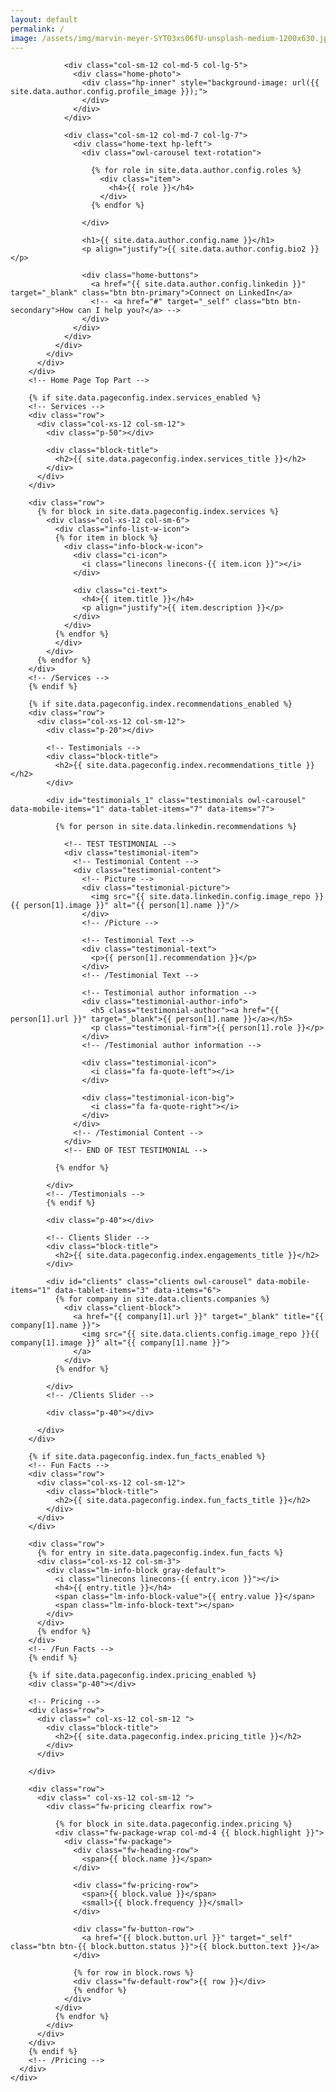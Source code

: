 ```yaml
---
layout: default
permalink: /
image: /assets/img/marvin-meyer-SYTO3xs06fU-unsplash-medium-1200x630.jpg
---
```


<div id="main" class="site-main">
  <div id="main-content" class="single-page-content">
    <div id="primary" class="content-area">    
      <div id="content" class="page-content site-content single-post" role="main">
        <!-- Home Page Top Part -->
        <div class="row">
          <div class=" col-xs-12 col-sm-12">
            <div class="home-content">
              <div class="row flex-v-align">
                
                <div class="col-sm-12 col-md-5 col-lg-5">
                  <div class="home-photo">
                    <div class="hp-inner" style="background-image: url({{ site.data.author.config.profile_image }});">
                    </div>
                  </div>
                </div>

                <div class="col-sm-12 col-md-7 col-lg-7">
                  <div class="home-text hp-left">
                    <div class="owl-carousel text-rotation">  

                      {% for role in site.data.author.config.roles %} 
                        <div class="item">
                          <h4>{{ role }}</h4>
                        </div>
                      {% endfor %}
                    
                    </div>
                      
                    <h1>{{ site.data.author.config.name }}</h1>
                    <p align="justify">{{ site.data.author.config.bio2 }}</p>
                          
                    <div class="home-buttons">
                      <a href="{{ site.data.author.config.linkedin }}" target="_blank" class="btn btn-primary">Connect on LinkedIn</a>
                      <!-- <a href="#" target="_self" class="btn btn-secondary">How can I help you?</a> -->
                    </div>
                  </div>
                </div>
              </div>
            </div>
          </div>
        </div>
        <!-- Home Page Top Part -->

        {% if site.data.pageconfig.index.services_enabled %}
        <!-- Services -->
        <div class="row">
          <div class="col-xs-12 col-sm-12">
            <div class="p-50"></div>

            <div class="block-title">
              <h2>{{ site.data.pageconfig.index.services_title }}</h2>
            </div>
          </div>
        </div>

        <div class="row">
          {% for block in site.data.pageconfig.index.services %}
            <div class="col-xs-12 col-sm-6">
              <div class="info-list-w-icon">
              {% for item in block %}
                <div class="info-block-w-icon">
                  <div class="ci-icon">
                    <i class="linecons linecons-{{ item.icon }}"></i>
                  </div>

                  <div class="ci-text">
                    <h4>{{ item.title }}</h4>
                    <p align="justify">{{ item.description }}</p>
                  </div>
                </div>
              {% endfor %}
              </div>
            </div>
          {% endfor %}
        </div>
        <!-- /Services -->
        {% endif %}

        {% if site.data.pageconfig.index.recommendations_enabled %}
        <div class="row">
          <div class="col-xs-12 col-sm-12">
            <div class="p-20"></div>

            <!-- Testimonials -->
            <div class="block-title">
              <h2>{{ site.data.pageconfig.index.recommendations_title }}</h2>
            </div>

            <div id="testimonials_1" class="testimonials owl-carousel" data-mobile-items="1" data-tablet-items="7" data-items="7">

              {% for person in site.data.linkedin.recommendations %}
                
                <!-- TEST TESTIMONIAL -->
                <div class="testimonial-item">
                  <!-- Testimonial Content -->
                  <div class="testimonial-content">
                    <!-- Picture -->
                    <div class="testimonial-picture">
                      <img src="{{ site.data.linkedin.config.image_repo }}{{ person[1].image }}" alt="{{ person[1].name }}"/>
                    </div>              
                    <!-- /Picture -->

                    <!-- Testimonial Text -->
                    <div class="testimonial-text">
                      <p>{{ person[1].recommendation }}</p>
                    </div>
                    <!-- /Testimonial Text -->

                    <!-- Testimonial author information -->
                    <div class="testimonial-author-info">
                      <h5 class="testimonial-author"><a href="{{ person[1].url }}" target="_blank">{{ person[1].name }}</a></h5>
                      <p class="testimonial-firm">{{ person[1].role }}</p>
                    </div>
                    <!-- /Testimonial author information -->

                    <div class="testimonial-icon">
                      <i class="fa fa-quote-left"></i>
                    </div>

                    <div class="testimonial-icon-big">
                      <i class="fa fa-quote-right"></i>
                    </div>
                  </div>
                  <!-- /Testimonial Content -->
                </div>
                <!-- END OF TEST TESTIMONIAL -->
                
              {% endfor %}
              
            </div>
            <!-- /Testimonials -->
            {% endif %}

            <div class="p-40"></div>
            
            <!-- Clients Slider -->
            <div class="block-title">
              <h2>{{ site.data.pageconfig.index.engagements_title }}</h2>
            </div>

            <div id="clients" class="clients owl-carousel" data-mobile-items="1" data-tablet-items="3" data-items="6">
              {% for company in site.data.clients.companies %}
                <div class="client-block">
                  <a href="{{ company[1].url }}" target="_blank" title="{{ company[1].name }}">
                    <img src="{{ site.data.clients.config.image_repo }}{{ company[1].image }}" alt="{{ company[1].name }}">
                  </a>
                </div>
              {% endfor %}

            </div>
            <!-- /Clients Slider -->

            <div class="p-40"></div>

          </div>
        </div>

        {% if site.data.pageconfig.index.fun_facts_enabled %}
        <!-- Fun Facts -->
        <div class="row">
          <div class="col-xs-12 col-sm-12">
            <div class="block-title">
              <h2>{{ site.data.pageconfig.index.fun_facts_title }}</h2>
            </div>
          </div>
        </div>

        <div class="row">
          {% for entry in site.data.pageconfig.index.fun_facts %}
          <div class="col-xs-12 col-sm-3">
            <div class="lm-info-block gray-default">
              <i class="linecons linecons-{{ entry.icon }}"></i>
              <h4>{{ entry.title }}</h4>
              <span class="lm-info-block-value">{{ entry.value }}</span>
              <span class="lm-info-block-text"></span>
            </div>
          </div>
          {% endfor %}
        </div>
        <!-- /Fun Facts -->
        {% endif %}

        {% if site.data.pageconfig.index.pricing_enabled %}
        <div class="p-40"></div>

        <!-- Pricing -->
        <div class="row">
          <div class=" col-xs-12 col-sm-12 ">
            <div class="block-title">
              <h2>{{ site.data.pageconfig.index.pricing_title }}</h2>
            </div>
          </div>

        </div>

        <div class="row">
          <div class=" col-xs-12 col-sm-12 ">
            <div class="fw-pricing clearfix row">
              
              {% for block in site.data.pageconfig.index.pricing %}
              <div class="fw-package-wrap col-md-4 {{ block.highlight }}">
                <div class="fw-package">
                  <div class="fw-heading-row">
                    <span>{{ block.name }}</span>
                  </div>
                  
                  <div class="fw-pricing-row">
                    <span>{{ block.value }}</span>
                    <small>{{ block.frequency }}</small>
                  </div>
                  
                  <div class="fw-button-row">
                    <a href="{{ block.button.url }}" target="_self" class="btn btn-{{ block.button.status }}">{{ block.button.text }}</a>
                  </div>

                  {% for row in block.rows %}
                  <div class="fw-default-row">{{ row }}</div>
                  {% endfor %}
                </div>
              </div>  
              {% endfor %}
            </div>
          </div>
        </div>
        {% endif %}
        <!-- /Pricing -->
      </div>
    </div>
  </div>
</div>